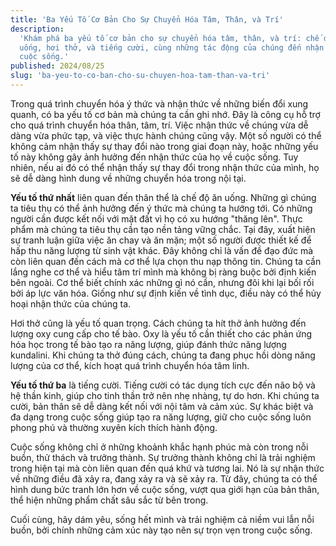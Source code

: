 ```yaml
---
title: 'Ba Yếu Tố Cơ Bản Cho Sự Chuyển Hóa Tâm, Thân, và Trí'
description:
  'Khám phá ba yếu tố cơ bản cho sự chuyển hóa tâm, thân, và trí: chế độ ăn
  uống, hơi thở, và tiếng cười, cùng những tác động của chúng đến nhận thức và
  cuộc sống.'
published: 2024/08/25
slug: 'ba-yeu-to-co-ban-cho-su-chuyen-hoa-tam-than-va-tri'
---
```


Trong quá trình chuyển hóa ý thức và nhận thức về những biến đổi xung quanh, có
ba yếu tố cơ bản mà chúng ta cần ghi nhớ. Đây là công cụ hỗ trợ cho quá trình
chuyển hóa thân, tâm, trí. Việc nhận thức về chúng vừa dễ dàng vừa phức tạp, và
việc thực hành chúng cũng vậy. Một số người có thể không cảm nhận thấy sự thay
đổi nào trong giai đoạn này, hoặc những yếu tố này không gây ảnh hưởng đến nhận
thức của họ về cuộc sống. Tuy nhiên, nếu ai đó có thể nhận thấy sự thay đổi
trong nhận thức của mình, họ sẽ dễ dàng hình dung về những chuyển hóa trong nội
tại.

**Yếu tố thứ nhất** liên quan đến thân thể là chế độ ăn uống. Những gì chúng ta
tiêu thụ có thể ảnh hưởng đến ý thức mà chúng ta hướng tới. Có những người cần
được kết nối với mặt đất vì họ có xu hướng "thăng lên". Thực phẩm mà chúng ta
tiêu thụ cần tạo nền tảng vững chắc. Tại đây, xuất hiện sự tranh luận giữa việc
ăn chay và ăn mặn; một số người được thiết kế để hấp thu năng lượng từ sinh vật
khác. Đây không chỉ là vấn đề đạo đức mà còn liên quan đến cách mà cơ thể lựa
chọn thu nạp thông tin. Chúng ta cần lắng nghe cơ thể và hiểu tâm trí mình mà
không bị ràng buộc bởi định kiến bên ngoài. Cơ thể biết chính xác những gì nó
cần, nhưng đôi khi lại bối rối bởi áp lực văn hóa. Giống như sự định kiến về
tình dục, điều này có thể hủy hoại nhận thức của chúng ta.

Hơi thở cũng là yếu tố quan trọng. Cách chúng ta hít thở ảnh hưởng đến lượng oxy
cung cấp cho tế bào. Oxy là yếu tố cần thiết cho các phản ứng hóa học trong tế
bào tạo ra năng lượng, giúp đánh thức năng lượng kundalini. Khi chúng ta thở
đúng cách, chúng ta đang phục hồi dòng năng lượng của cơ thể, kích hoạt quá
trình chuyển hóa tâm linh.

**Yếu tố thứ ba** là tiếng cười. Tiếng cười có tác dụng tích cực đến não bộ và
hệ thần kinh, giúp cho tinh thần trở nên nhẹ nhàng, tự do hơn. Khi chúng ta
cười, bản thân sẽ dễ dàng kết nối với nội tâm và cảm xúc. Sự khác biệt và đa
dạng trong cuộc sống giúp tạo ra năng lượng, giữ cho cuộc sống luôn phong phú và
thường xuyên kích thích hành động.

Cuộc sống không chỉ ở những khoảnh khắc hạnh phúc mà còn trong nỗi buồn, thử
thách và trưởng thành. Sự trưởng thành không chỉ là trải nghiệm trong hiện tại
mà còn liên quan đến quá khứ và tương lai. Nó là sự nhận thức về những điều đã
xảy ra, đang xảy ra và sẽ xảy ra. Từ đây, chúng ta có thể hình dung bức tranh
lớn hơn về cuộc sống, vượt qua giới hạn của bản thân, thể hiện những phẩm chất
sâu sắc từ bên trong.

Cuối cùng, hãy dám yêu, sống hết mình và trải nghiệm cả niềm vui lẫn nỗi buồn,
bởi chính những cảm xúc này tạo nên sự trọn vẹn trong cuộc sống.
